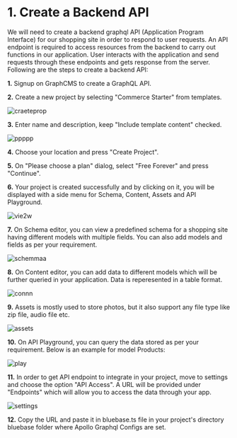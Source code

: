 # 1. Create a Backend API

We will need to create a backend graphql API (Application Program Interface) for our shopping site in order to respond to user requests. An API endpoint is required to access resources from the backend to carry out functions in our application. User interacts with the application and send requests through these endpoints and gets response from the server. Following are the steps to create a backend API:

**1.** Signup on GraphCMS to create a GraphQL API.

**2.** Create a new project by selecting "Commerce Starter" from templates. 

![craeteprop](https://user-images.githubusercontent.com/42846291/112607761-54b08000-8e3b-11eb-86f4-da04462fd172.png)

**3.** Enter name and description, keep "Include template content" checked. 

![ppppp](https://user-images.githubusercontent.com/42846291/112608087-b96bda80-8e3b-11eb-9749-2e394058f279.png)

**4.** Choose your location and press "Create Project".

**5.** On "Please choose a plan" dialog, select "Free Forever" and press "Continue". 

**6.** Your project is created successfully and by clicking on it, you will be displayed with a side menu for Schema, Content, Assets and API Playground. 

![vie2w](https://user-images.githubusercontent.com/42846291/112608491-31d29b80-8e3c-11eb-92fa-b64231003146.png)

**7.** On Schema editor, you can view a predefined schema for a shopping site having different models with multiple fields. You can also add models and fields as per your requirement. 

![schemmaa](https://user-images.githubusercontent.com/42846291/112608776-8bd36100-8e3c-11eb-9ef8-90af60600e59.png)

**8.** On Content editor, you can add data to different models which will be further queried in your application. Data is reperesented in a table format. 

![connn](https://user-images.githubusercontent.com/42846291/112609020-d81ea100-8e3c-11eb-91f7-487d4c3c679e.png)

**9.** Assets is  mostly used to store photos, but it also support any file type like zip file, audio file etc. 

![assets](https://user-images.githubusercontent.com/42846291/112609200-14ea9800-8e3d-11eb-9ec8-0ce504cbaaca.png)

**10.** On API Playground, you can query the data stored as per your requirement. Below is an example for model Products:

![play](https://user-images.githubusercontent.com/42846291/112609570-7c084c80-8e3d-11eb-94fe-5f65de7dc7d5.png)


**11.** In order to get API endpoint to integrate in your project, move to settings and choose the option "API Access". A URL will be provided under "Endpoints" which will allow you to access the data through your app.

![settings](https://user-images.githubusercontent.com/42846291/112611325-7f9cd300-8e3f-11eb-9d3c-62d765d8ec2f.png)


**12.** Copy the URL and paste it in bluebase.ts file in your project's directory bluebase folder where Apollo Graphql Configs are set.


 

